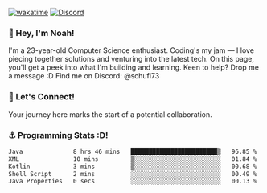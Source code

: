 [![wakatime](https://wakatime.com/badge/user/018b5c7c-fde2-4105-aa96-f5c758abb0a2.svg)](https://wakatime.com/@018b5c7c-fde2-4105-aa96-f5c758abb0a2)
[![Discord](https://img.shields.io/badge/Discord-5865F2?style=flat&logo=discord&logoColor=white)](https://discord.gg/eAW8AGXaGu)



### 👋 Hey, I'm Noah!
I'm a 23-year-old Computer Science enthusiast. Coding's my jam — I love piecing together solutions and venturing into the latest tech. On this page, you'll get a peek into what I'm building and learning. Keen to help? Drop me a message :D 
Find me on Discord: @schufi73

### 🤝 Let's Connect!
Your journey here marks the start of a potential collaboration.

### ⚓ Programming Stats :D!
<!--START_SECTION:waka-->

```txt
Java              8 hrs 46 mins   ████████████████████████▒   96.85 %
XML               10 mins         ▒░░░░░░░░░░░░░░░░░░░░░░░░   01.84 %
Kotlin            3 mins          ▒░░░░░░░░░░░░░░░░░░░░░░░░   00.68 %
Shell Script      2 mins          ░░░░░░░░░░░░░░░░░░░░░░░░░   00.49 %
Java Properties   0 secs          ░░░░░░░░░░░░░░░░░░░░░░░░░   00.13 %
```

<!--END_SECTION:waka-->
